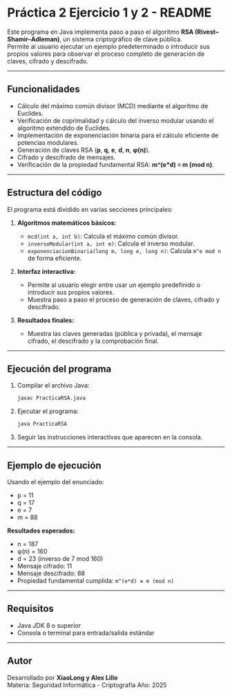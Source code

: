 # Práctica 2 Ejercicio 1 y 2 - README

Este programa en Java implementa paso a paso el algoritmo **RSA (Rivest–Shamir–Adleman)**, un sistema criptográfico de clave pública.  
Permite al usuario ejecutar un ejemplo predeterminado o introducir sus propios valores para observar el proceso completo de generación de claves, cifrado y descifrado.

---

## Funcionalidades

- Cálculo del máximo común divisor (MCD) mediante el algoritmo de Euclides.  
- Verificación de coprimalidad y cálculo del inverso modular usando el algoritmo extendido de Euclides.  
- Implementación de exponenciación binaria para el cálculo eficiente de potencias modulares.  
- Generación de claves RSA (**p**, **q**, **e**, **d**, **n**, **φ(n)**).  
- Cifrado y descifrado de mensajes.  
- Verificación de la propiedad fundamental RSA: **m^(e*d) ≡ m (mod n)**.

---

## Estructura del código

El programa está dividido en varias secciones principales:

1. **Algoritmos matemáticos básicos:**
   - `mcd(int a, int b)`: Calcula el máximo común divisor.
   - `inversoModular(int a, int m)`: Calcula el inverso modular.
   - `exponenciacionBinaria(long m, long e, long n)`: Calcula `m^e mod n` de forma eficiente.

2. **Interfaz interactiva:**
   - Permite al usuario elegir entre usar un ejemplo predefinido o introducir sus propios valores.
   - Muestra paso a paso el proceso de generación de claves, cifrado y descifrado.

3. **Resultados finales:**
   - Muestra las claves generadas (pública y privada), el mensaje cifrado, el descifrado y la comprobación final.

---

## Ejecución del programa

1. Compilar el archivo Java:
   ```bash
   javac PracticaRSA.java
   ```

2. Ejecutar el programa:
   ```bash
   java PracticaRSA
   ```

3. Seguir las instrucciones interactivas que aparecen en la consola.

---

## Ejemplo de ejecución

Usando el ejemplo del enunciado:

- p = 11  
- q = 17  
- e = 7  
- m = 88  

**Resultados esperados:**

- n = 187  
- φ(n) = 160  
- d = 23 (inverso de 7 mod 160)  
- Mensaje cifrado: 11  
- Mensaje descifrado: 88  
- Propiedad fundamental cumplida: `m^(e*d) ≡ m (mod n)`

---

## Requisitos

- Java JDK 8 o superior  
- Consola o terminal para entrada/salida estándar

---

## Autor

Desarrollado por **XiaoLong y Alex Lillo**  
Materia: Seguridad Informática - Criptografía 
Año: 2025
